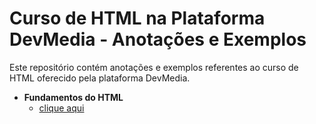 # Curso de HTML na Plataforma DevMedia - Anotações e Exemplos

Este repositório contém anotações e exemplos referentes ao curso de HTML oferecido pela plataforma DevMedia.

- **Fundamentos do HTML**
  - [clique aqui](https://github.com/RenatoLinard/html_DevMedia/blob/main/Fundamentos%20do%20html.md)
    
